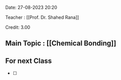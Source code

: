 Date: 27-08-2023 20:20

Teacher : [[Prof. Dr. Shahed Rana]]

Credit: 3.00
## Main Topic : [[Chemical Bonding]]









## For next Class
- [ ] 